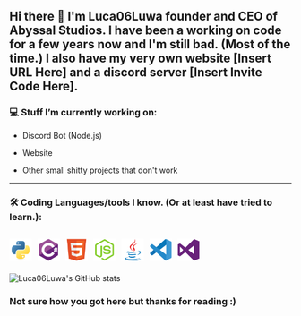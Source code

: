 Hi there 👋 I'm Luca06Luwa founder and CEO of Abyssal Studios. I have been a working on code for a few years now and I'm still bad. (Most of the time.) I also have my very own website [Insert URL Here] and a discord server [Insert Invite Code Here].
---
### :computer: Stuff I’m currently working on:

- Discord Bot (Node.js)

- Website

- Other small shitty projects that don't work

---
### :hammer_and_wrench: Coding Languages/tools I know. (Or at least have tried to learn.):

<img src="https://github.com/devicons/devicon/blob/master/icons/python/python-original.svg" title="PYTHON" alt="PYTHON" width="40" height="40"/>&nbsp;
 <img src="https://github.com/devicons/devicon/blob/master/icons/csharp/csharp-original.svg"  title="CSHARP" alt="CSHARP" width="40" height="40"/>&nbsp;
 <img src="https://github.com/devicons/devicon/blob/master/icons/html5/html5-original.svg" title="HTML5" alt="HTML" width="40" height="40"/>&nbsp;
 <img src="https://github.com/devicons/devicon/blob/master/icons/nodejs/nodejs-original.svg" title="JavaScript" alt="JavaScript" width="40" height="40"/>&nbsp;
 <img src="https://github.com/devicons/devicon/blob/master/icons/java/java-original.svg" title="NodeJS" alt="NodeJS" width="40" height="40"/>&nbsp;
 <img src="https://github.com/devicons/devicon/blob/master/icons/vscode/vscode-original.svg" title="VSCODE" alt="VSCODE" width="40" height="40"/>&nbsp;
 <img src="https://github.com/devicons/devicon/blob/master/icons/visualstudio/visualstudio-plain.svg" title="VS" alt="VS" width="40" height="40"/>&nbsp;
---
![Luca06Luwa's GitHub stats](https://github-readme-stats.vercel.app/api?username=luca06luwa&show_icons=true&theme=gotham)

<h3> Not sure how you got here but thanks for reading :) </h3>

